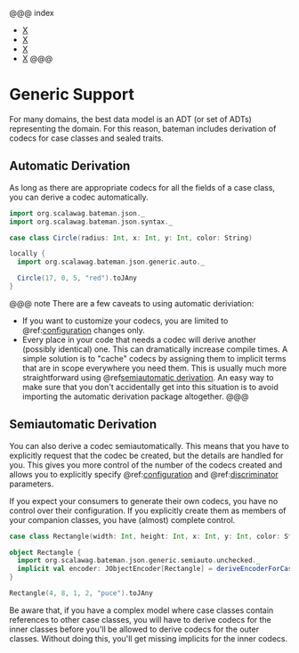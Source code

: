@@@ index
* [X](config/index.md)
* [X](discriminators.md)
* [X](missing.md)
* [X](source.md)
@@@

# Generic Support

For many domains, the best data model is an ADT (or set of ADTs) representing
the domain. For this reason, bateman includes derivation of codecs for case 
classes and sealed traits. 

## Automatic Derivation

As long as there are appropriate codecs for all
the fields of a case class, you can derive a codec automatically.

```scala mdoc:bateman:jany
import org.scalawag.bateman.json._
import org.scalawag.bateman.json.syntax._

case class Circle(radius: Int, x: Int, y: Int, color: String)

locally {
  import org.scalawag.bateman.json.generic.auto._

  Circle(17, 0, 5, "red").toJAny
}
```

@@@ note
There are a few caveats to using automatic deriviation:

 - If you want to customize your codecs, you are limited to 
   @ref:[configuration](config/index.md) changes only.
 - Every place in your code that needs a codec will derive another (possibly 
   identical) one. This can dramatically increase compile times. A simple 
   solution is to "cache" codecs by assigning them to implicit terms that
   are in scope everywhere you need them. This is usually much more 
   straightforward using
   @ref[semiautomatic derivation](#semiautomatic-derivation). An easy way to 
   make sure that you don't accidentally get into this situation is to avoid 
   importing the automatic derivation package altogether.
@@@

## Semiautomatic Derivation

You can also derive a codec semiautomatically. This means that you have to 
explicitly request that the codec be created, but the details are handled 
for you. This gives you more control of the number of the codecs created and 
allows you to explicitly specify @ref:[configuration](config/index.md) and 
@ref:[discriminator](discriminators.md) parameters.

If you expect your consumers to generate their own codecs, you have no 
control over their configuration. If you explicitly create them as members 
of your companion classes, you have (almost) complete control.

```scala mdoc:bateman:jany
case class Rectangle(width: Int, height: Int, x: Int, y: Int, color: String)

object Rectangle {
  import org.scalawag.bateman.json.generic.semiauto.unchecked._
  implicit val encoder: JObjectEncoder[Rectangle] = deriveEncoderForCaseClass()
}

Rectangle(4, 8, 1, 2, "puce").toJAny
```

Be aware that, if you have a complex model where case classes contain 
references to other case classes, you will have to derive codecs for the 
inner classes before you'll be allowed to derive codecs for the outer 
classes. Without doing this, you'll get missing implicits for the inner 
codecs.  
